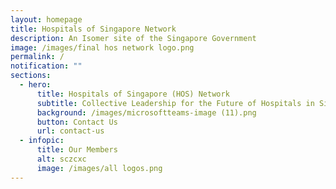 ```yaml
---
layout: homepage
title: Hospitals of Singapore Network
description: An Isomer site of the Singapore Government
image: /images/final hos network logo.png
permalink: /
notification: ""
sections:
  - hero:
      title: Hospitals of Singapore (HOS) Network
      subtitle: Collective Leadership for the Future of Hospitals in Singapore
      background: /images/microsoftteams-image (11).png
      button: Contact Us
      url: contact-us
  - infopic:
      title: Our Members
      alt: sczcxc
      image: /images/all logos.png
---
```

